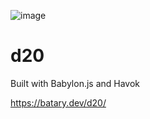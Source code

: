 ![image](https://github.com/sgbj/d20/assets/5178445/db0273d2-0bb6-4028-bca0-a9f523e9e571)


# d20
Built with Babylon.js and Havok

https://batary.dev/d20/
